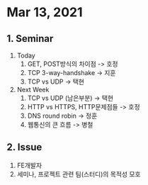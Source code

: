 # Mar 13, 2021
## 1. Seminar
1. Today
	1. GET, POST방식의 차이점 -> 호정
	2. TCP 3-way-handshake -> 지훈
	3. TCP vs UDP -> 택현
2. Next Week
	1. TCP vs UDP (남은부분) -> 택현
	2. HTTP vs HTTPS, HTTP문제점들 -> 호정
	3. DNS round robin -> 정훈
	4. 웹통신의 큰 흐름 -> 병철

## 2. Issue
1. FE개발자
2. 세미나, 프로젝트 관련 팀(스터디)의 목적성 모호